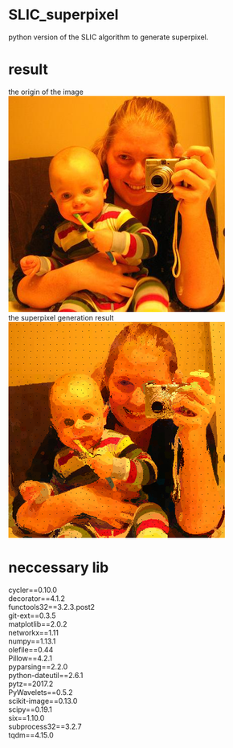 # SLIC_superpixel
python version of the SLIC algorithm to generate superpixel.

# result
the origin of the image   
![image](http://github.com/JiangtianPan/SLIC_superpixel/raw/master/kid.jpg)   
the superpixel generation result   
![image](http://github.com/JiangtianPan/SLIC_superpixel/raw/master/kid_result.png)

# neccessary lib
cycler==0.10.0   
decorator==4.1.2   
functools32==3.2.3.post2   
git-ext==0.3.5   
matplotlib==2.0.2   
networkx==1.11   
numpy==1.13.1   
olefile==0.44   
Pillow==4.2.1   
pyparsing==2.2.0   
python-dateutil==2.6.1   
pytz==2017.2   
PyWavelets==0.5.2   
scikit-image==0.13.0   
scipy==0.19.1   
six==1.10.0   
subprocess32==3.2.7   
tqdm==4.15.0
